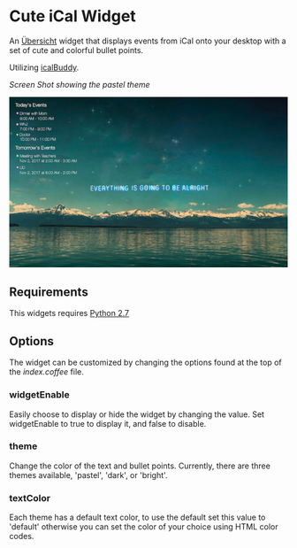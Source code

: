 # Cute iCal Widget

An [Übersicht](http://tracesof.net/uebersicht/) widget that displays events from iCal onto your desktop with a set of cute and colorful bullet points. 

Utilizing [icalBuddy](http://hasseg.org/icalBuddy/).

*Screen Shot showing the pastel theme*

![Example Screenshot of widget](screenshot.png)

## Requirements

This widgets requires [Python 2.7](https://www.python.org/downloads/)
 
 ## Options

The widget can be customized by changing the options found at the top of the *index.coffee* file.

### widgetEnable

Easily choose to display or hide the widget by changing the value. Set widgetEnable to true to display it, and false to disable.

### theme

Change the color of the text and bullet points. Currently, there are three themes available, 'pastel', 'dark', or 'bright'.

### textColor

Each theme has a default text color, to use the default set this value to 'default' otherwise you can set the color of your choice using HTML color codes.